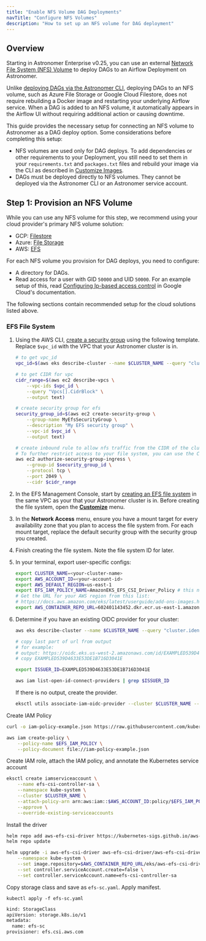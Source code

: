 ```yaml
---
title: "Enable NFS Volume DAG Deployments"
navTitle: "Configure NFS Volumes"
description: "How to set up an NFS volume for DAG deployment"
---
```


## Overview

Starting in Astronomer Enterprise v0.25, you can use an external [Network File System (NFS) Volume](https://kubernetes.io/docs/concepts/storage/volumes/#nfs) to deploy DAGs to an Airflow Deployment on Astronomer.

Unlike [deploying DAGs via the Astronomer CLI](/docs/enterprise/v0.25/deploy/deploy-cli), deploying DAGs to an NFS volume, such as Azure File Storage or Google Cloud Filestore, does not require rebuilding a Docker image and restarting your underlying Airflow service. When a DAG is added to an NFS volume, it automatically appears in the Airflow UI without requiring additional action or causing downtime.

This guide provides the necessary setup for connecting an NFS volume to Astronomer as a DAG deploy option. Some considerations before completing this setup:

- NFS volumes are used only for DAG deploys. To add dependencies or other requirements to your Deployment, you still need to set them in your `requirements.txt` and `packages.txt` files and rebuild your image via the CLI as described in [Customize Images](/docs/enterprise/v0.25/develop/customize-image).
- DAGs must be deployed directly to NFS volumes. They cannot be deployed via the Astronomer CLI or an Astronomer service account.

## Step 1: Provision an NFS Volume

While you can use any NFS volume for this step, we recommend using your cloud provider's primary NFS volume solution:

* GCP: [Filestore](https://cloud.google.com/filestore/docs/creating-instances)
* Azure: [File Storage](https://docs.microsoft.com/en-us/azure/storage/files/storage-files-how-to-create-nfs-shares?tabs=azure-portal)
* AWS: [EFS](https://docs.aws.amazon.com/efs/latest/ug/getting-started.html)

For each NFS volume you provision for DAG deploys, you need to configure:

* A directory for DAGs.
* Read access for a user with GID `50000` and UID `50000`. For an example setup of this, read [Configuring Ip-based access control](https://cloud.google.com/filestore/docs/creating-instances#configuring_ip-based_access_control) in Google Cloud's documentation.

The following sections contain recommended setup for the cloud solutions listed above.

### EFS File System

1. Using the AWS CLI, [create a security group](https://docs.aws.amazon.com/efs/latest/ug/accessing-fs-create-security-groups.html) using the following template. Replace `$vpc_id` with the VPC that your Astronomer cluster is in.

    ```bash
    # to get vpc_id
    vpc_id=$(aws eks describe-cluster --name $CLUSTER_NAME --query "cluster.resourcesVpcConfig.vpcId" --output text)

    # to get CIDR for vpc
    cidr_range=$(aws ec2 describe-vpcs \
        --vpc-ids $vpc_id \
        --query "Vpcs[].CidrBlock" \
        --output text)

    # create security group for efs
    security_group_id=$(aws ec2 create-security-group \
        --group-name MyEfsSecurityGroup \
        --description "My EFS security group" \
        --vpc-id $vpc_id \
        --output text)

    # create inbound rule to allow nfs traffic from the CIDR of the cluster's VPC
    # To further restrict access to your file system, you can use the CIDR for your subnet instead of the VPC.
    aws ec2 authorize-security-group-ingress \
        --group-id $security_group_id \
        --protocol tcp \
        --port 2049 \
        --cidr $cidr_range
    ```

2. In the EFS Management Console, start by [creating an EFS file system](https://docs.aws.amazon.com/efs/latest/ug/gs-step-two-create-efs-resources.html) in the same VPC as your that your Astronomer cluster is in. Before creating the file system, open the [**Customize**](https://docs.aws.amazon.com/efs/latest/ug/creating-using-create-fs.html#creating-using-fs-part1-console) menu.

4. In the **Network Access** menu, ensure you have a mount target for every availability zone that you plan to access the file system from. For each mount target, replace the default security group with the security group you created.

5. Finish creating the file system. Note the file system ID for later.

6. In your terminal, export user-specific configs:

    ```bash
    export CLUSTER_NAME=<your-cluster-name>
    export AWS_ACCOUNT_ID=<your-account-id>
    export AWS_DEFAULT_REGION=us-east-1
    export EFS_IAM_POLICY_NAME=AmazonEKS_EFS_CSI_Driver_Policy # this name is arbitrary
    # Get the URL for your AWS region from this list:
    # https://docs.aws.amazon.com/eks/latest/userguide/add-ons-images.html
    export AWS_CONTAINER_REPO_URL=602401143452.dkr.ecr.us-east-1.amazonaws.com
    ```

7. Determine if you have an existing OIDC provider for your cluster:

    ```bash
    aws eks describe-cluster --name $CLUSTER_NAME --query "cluster.identity.oidc.issuer" --output text

    # copy last part of url from output
    # for example:
    # output: https://oidc.eks.us-west-2.amazonaws.com/id/EXAMPLED539D4633E53DE1B716D3041E
    # copy EXAMPLED539D4633E53DE1B716D3041E

    export ISSUER_ID=EXAMPLED539D4633E53DE1B716D3041E

    aws iam list-open-id-connect-providers | grep $ISSUER_ID
    ```

    If there is no output, create the provider.

    ```bash
    eksctl utils associate-iam-oidc-provider --cluster $CLUSTER_NAME --approve
    ```

Create IAM Policy

```bash
curl -o iam-policy-example.json https://raw.githubusercontent.com/kubernetes-sigs/aws-efs-csi-driver/v1.3.0/docs/iam-policy-example.json

aws iam create-policy \
	--policy-name $EFS_IAM_POLICY \
	--policy-document file://iam-policy-example.json
```

Create IAM role, attach the IAM policy, and annotate the Kubernetes service account

```bash
eksctl create iamserviceaccount \
    --name efs-csi-controller-sa \
    --namespace kube-system \
    --cluster $CLUSTER_NAME \
    --attach-policy-arn arn:aws:iam::$AWS_ACCOUNT_ID:policy/$EFS_IAM_POLICY_NAME \
    --approve \
    --override-existing-serviceaccounts
```

Install the driver

```bash
helm repo add aws-efs-csi-driver https://kubernetes-sigs.github.io/aws-efs-csi-driver/
helm repo update

helm upgrade -i aws-efs-csi-driver aws-efs-csi-driver/aws-efs-csi-driver \
    --namespace kube-system \
    --set image.repository=$AWS_CONTAINER_REPO_URL/eks/aws-efs-csi-driver \
    --set controller.serviceAccount.create=false \
    --set controller.serviceAccount.name=efs-csi-controller-sa
```

Copy storage class and save as `efs-sc.yaml`. Apply manifest.

`kubectl apply -f efs-sc.yaml`

```bash
kind: StorageClass
apiVersion: storage.k8s.io/v1
metadata:
  name: efs-sc
provisioner: efs.csi.aws.com
```
